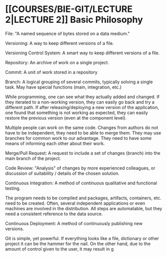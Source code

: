[[COURSES/BIE-GIT/LECTURE 2|LECTURE 2]]
Basic Philosophy
=====================

File: "A named sequence of bytes stored on a data medium."

Versioning: A way to keep different versions of a file.

Versioning Control System: A smart way to keep different versions of a file.


Repository: An archive of work on a single project.

Commit: A unit of work stored in a repository

Branch: A logical grouping of several commits, typically solving a single task. May have special functions (main, integration, etc.)

While programming, one can see what they actually added and changed. If they iterated to a non-working version, they can easily go back and try a different path. If after releasing/deploying a new version of the application, one found that something is not working as expected, they can easily restore the previous version (even at the component level).

Multiple people can work on the same code. Changes from authors do not have to be independent, they need to be able to merge them. They may use branches for common work to our advantage. They need to have some means of informing each other about their work.

Merge/Pull Request: A request to include a set of changes (branch) into the main branch of the project.

Code Review: "Analysis" of changes by more experienced colleagues, or discussion of suitability / details of the chosen solution.

Continuous Integration: A method of continuous qualitative and functional testing.

The program needs to be compiled and packages, artifacts, containers, etc. need to be created. Often, several independent applications or even machines are involved in the distribution. All steps are automatable, but they need a consistent reference to the data source.

Continuous Deployment: A method of continuously publishing new versions.

Git is simple, yet powerful. If everything looks like a file, dictionary or other project it can be the hammer for the nail. On the other hand, due to the amount of control given to the user, it may result in g
